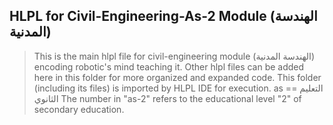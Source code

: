 ## HLPL for Civil-Engineering-As-2 Module (الهندسة المدنية)
>This is the main hlpl file for civil-engineering module (الهندسة المدنية) encoding robotic's mind teaching it.
>Other hlpl files can be added here in this folder for more organized and expanded code.
>This folder (including its files) is imported by HLPL IDE for execution.
>as == التعليم الثانوي
>The number in "as-2" refers to the educational level "2" of secondary education.
